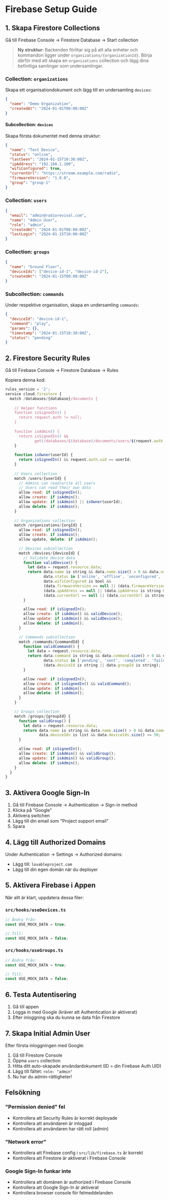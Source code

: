 # Firebase Setup Guide

## 1. Skapa Firestore Collections

Gå till Firebase Console → Firestore Database → Start collection

> **Ny struktur:** Backenden förlitar sig på att alla enheter och kommandon ligger under `organizations/{organizationId}`. Börja därför med att skapa en `organizations` collection och lägg dina befintliga samlingar som undersamlingar.

### Collection: `organizations`
Skapa ett organisationdokument och lägg till en undersamling `devices`:

```json
{
  "name": "Demo Organization",
  "createdAt": "2024-01-01T00:00:00Z"
}
```

#### Subcollection: `devices`
Skapa första dokumentet med denna struktur:
```json
{
  "name": "Test Device",
  "status": "online",
  "lastSeen": "2024-01-15T10:30:00Z",
  "ipAddress": "192.168.1.100",
  "wifiConfigured": true,
  "currentUrl": "https://stream.example.com/radio",
  "firmwareVersion": "1.0.0",
  "group": "group-1"
}
```

### Collection: `users`
```json
{
  "email": "admin@radiorevival.com",
  "name": "Admin User",
  "role": "admin",
  "createdAt": "2024-01-01T00:00:00Z",
  "lastLogin": "2024-01-15T10:00:00Z"
}
```

### Collection: `groups`
```json
{
  "name": "Ground Floor",
  "deviceIds": ["device-id-1", "device-id-2"],
  "createdAt": "2024-01-15T00:00:00Z"
}
```

### Subcollection: `commands`
Under respektive organisation, skapa en undersamling `commands`:
```json
{
  "deviceId": "device-id-1",
  "command": "play",
  "params": {},
  "timestamp": "2024-01-15T10:30:00Z",
  "status": "pending"
}
```

## 2. Firestore Security Rules

Gå till Firebase Console → Firestore Database → Rules

Kopiera denna kod:

```javascript
rules_version = '2';
service cloud.firestore {
  match /databases/{database}/documents {
    
    // Helper functions
    function isSignedIn() {
      return request.auth != null;
    }
    
    function isAdmin() {
      return isSignedIn() && 
             get(/databases/$(database)/documents/users/$(request.auth.uid)).data.role == 'admin';
    }
    
    function isOwner(userId) {
      return isSignedIn() && request.auth.uid == userId;
    }
    
    // Users collection
    match /users/{userId} {
      // Admins can read/write all users
      // Users can read their own data
      allow read: if isSignedIn();
      allow create: if isAdmin();
      allow update: if isAdmin() || isOwner(userId);
      allow delete: if isAdmin();
    }
    
    // Organizations collection
    match /organizations/{orgId} {
      allow read: if isSignedIn();
      allow create: if isAdmin();
      allow update, delete: if isAdmin();

      // Devices subcollection
      match /devices/{deviceId} {
        // Validate device data
        function validDevice() {
          let data = request.resource.data;
          return data.name is string && data.name.size() > 0 && data.name.size() <= 100 &&
                 data.status in ['online', 'offline', 'unconfigured', 'playing', 'paused'] &&
                 data.wifiConfigured is bool &&
                 (data.firmwareVersion == null || (data.firmwareVersion is string && data.firmwareVersion.size() <= 20)) &&
                 (data.ipAddress == null || (data.ipAddress is string && data.ipAddress.size() <= 45)) &&
                 (data.currentUrl == null || (data.currentUrl is string && data.currentUrl.size() <= 500));
        }

        allow read: if isSignedIn();
        allow create: if isAdmin() && validDevice();
        allow update: if isAdmin() && validDevice();
        allow delete: if isAdmin();
      }

      // Commands subcollection
      match /commands/{commandId} {
        function validCommand() {
          let data = request.resource.data;
          return data.command is string && data.command.size() > 0 && data.command.size() <= 50 &&
                 data.status in ['pending', 'sent', 'completed', 'failed'] &&
                 (data.deviceId is string || data.groupId is string);
        }

        allow read: if isSignedIn();
        allow create: if isSignedIn() && validCommand();
        allow update: if isAdmin();
        allow delete: if isAdmin();
      }
    }

    // Groups collection
    match /groups/{groupId} {
      function validGroup() {
        let data = request.resource.data;
        return data.name is string && data.name.size() > 0 && data.name.size() <= 100 &&
               data.deviceIds is list && data.deviceIds.size() <= 50;
      }

      allow read: if isSignedIn();
      allow create: if isAdmin() && validGroup();
      allow update: if isAdmin() && validGroup();
      allow delete: if isAdmin();
    }
  }
}
```

## 3. Aktivera Google Sign-In

1. Gå till Firebase Console → Authentication → Sign-in method
2. Klicka på "Google"
3. Aktivera switchen
4. Lägg till din email som "Project support email"
5. Spara

## 4. Lägg till Authorized Domains

Under Authentication → Settings → Authorized domains:
- Lägg till: `lovableproject.com`
- Lägg till din egen domän när du deployer

## 5. Aktivera Firebase i Appen

När allt är klart, uppdatera dessa filer:

### `src/hooks/useDevices.ts`
```typescript
// Ändra från:
const USE_MOCK_DATA = true;

// Till:
const USE_MOCK_DATA = false;
```

### `src/hooks/useGroups.ts`
```typescript
// Ändra från:
const USE_MOCK_DATA = true;

// Till:
const USE_MOCK_DATA = false;
```

## 6. Testa Autentisering

1. Gå till appen
2. Logga in med Google (kräver att Authentication är aktiverat)
3. Efter inloggning ska du kunna se data från Firestore

## 7. Skapa Initial Admin User

Efter första inloggningen med Google:

1. Gå till Firestore Console
2. Öppna `users` collection
3. Hitta ditt auto-skapade användardokument (ID = din Firebase Auth UID)
4. Lägg till fältet: `role: "admin"`
5. Nu har du admin-rättigheter!

## Felsökning

### "Permission denied" fel
- Kontrollera att Security Rules är korrekt deployade
- Kontrollera att användaren är inloggad
- Kontrollera att användaren har rätt roll (admin)

### "Network error" 
- Kontrollera att Firebase config i `src/lib/firebase.ts` är korrekt
- Kontrollera att Firestore är aktiverat i Firebase Console

### Google Sign-In funkar inte
- Kontrollera att domänen är authorized i Firebase Console
- Kontrollera att Google Sign-In är aktiverat
- Kontrollera browser console för felmeddelanden
